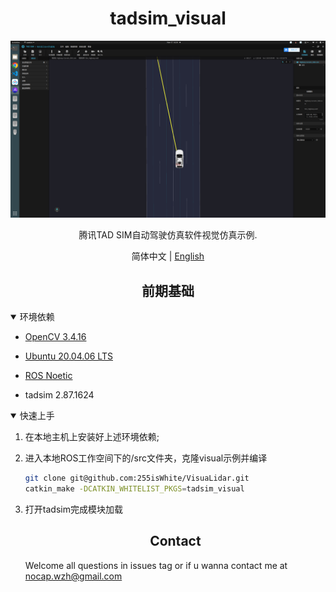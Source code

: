 # <div align="center">tadsim_visual</div>

<div align="center">
    <!-- an image which can properly describe this repository -->
    <!-- images are stored under .github/images -->
    <img src=".github/images/top.png" width="850">
    <p>
    腾讯TAD SIM自动驾驶仿真软件视觉仿真示例.
    </p>


简体中文 | [English](.github/README_en.md)

</div>

## <div align="center">前期基础</div>
<!-- setting details to open will display all below  -->
<details open>
<summary>环境依赖</summary>

<!-- names of dependencies and websites if had -->
- [OpenCV 3.4.16](https://opencv.org/releases/)
- [Ubuntu 20.04.06 LTS](https://ubuntu.com/download/alternative-downloads)
- [ROS Noetic](https://wiki.ros.org/noetic/Installation/Ubuntu)
- tadsim 2.87.1624

    <!-- some details about environment if needed -->  

</details>

<details open>
<summary>快速上手</summary>

1. 在本地主机上安装好上述环境依赖;
   
2. 进入本地ROS工作空间下的/src文件夹，克隆visual示例并编译
    ```bash
    git clone git@github.com:255isWhite/VisuaLidar.git
    catkin_make -DCATKIN_WHITELIST_PKGS=tadsim_visual
    ```

3. 打开tadsim完成模块加载
    <!-- ```bash
    cd YOUR_GIT_PATH/VisuaLidar
    ./build.sh
    roscore&
    rosrun VisuaLidar Mono_Inertial Vocabulary/ORBvoc.txt config/custom.yaml
    ```

4. Play your ROS bag and do not forget to remap the essential topics, for example
    ```bash
    rosbag play --pause imu_encoder_image.bag /usb_cam/image_raw:=/camera/image_raw /wit/imu:=/imu 
    ``` -->

</details>

<details open>
<summary>To Do List</summary>
  
- Add Docker usage


</details>

<!-- <details off>
<summary>Anything you wanna add here</summary>
Some descriptions for this.

</details>

## <div align="center">Anything you wanna add here</div>
<details open>
<summary>Anything</summary>

<p>To be done</p>

</details>

<details open>
<summary>Anything</summary>
<p>To be done</p>
</details>

<details open>
<summary>Anything</summary>
<p>To be done</p>
</details> -->

## <div align="center">Contact</div>
Welcome all questions in issues tag or if u wanna contact me at nocap.wzh@gmail.com